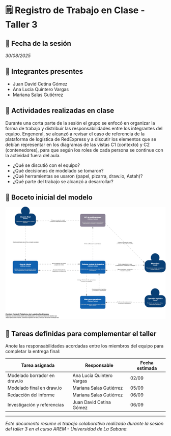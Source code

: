 # 🗒️ Registro de Trabajo en Clase - Taller 3

## 📆 Fecha de la sesión
_30/08/2025_

## 👥 Integrantes presentes
- Juan David Cetina Gómez
- Ana Lucía Quintero Vargas
- Mariana Salas Gutiérrez

## 🧠 Actividades realizadas en clase

Durante una corta parte de la sesión el grupo se enfocó en organizar la forma de trabajo y distribuir las responsabilidades entre los integrantes del equipo. Engeneral, se alcanzó a revisar el caso de referencia de la plataforma de logística de RedExpress y a discutir los elementos que se debían representar en los diagramas de las vistas C1 (contexto) y C2 (contenedores), para que según los roles de cada persona se continue con la actividad fuera del aula.

- ¿Qué se discutió con el equipo?
- ¿Qué decisiones de modelado se tomaron?
- ¿Qué herramientas se usaron (papel, pizarra, draw.io, Astah)?
- ¿Qué parte del trabajo se alcanzó a desarrollar?

## 🧩 Boceto inicial del modelo

![Vista C1 borraodr](./c1-contexto-borrador.drawio.png)

## 🔁 Tareas definidas para complementar el taller

Anote las responsabilidades acordadas entre los miembros del equipo para completar la entrega final:

| Tarea asignada | Responsable | Fecha estimada |
|----------------|-------------|----------------|
| Modelado borrador en draw.io | Ana Lucía Quintero Vargas | 02/09 |
| Modelado final en draw.io | Mariana Salas Gutiérrez | 05/09 |
| Redacción del informe     | Mariana Salas Gutiérrez | 06/09 |
| Investigación y referencias | Juan David Cetina Gómez| 06/09 |

---

_Este documento resume el trabajo colaborativo realizado durante la sesión del taller 3 en el curso AREM - Universidad de La Sabana._
